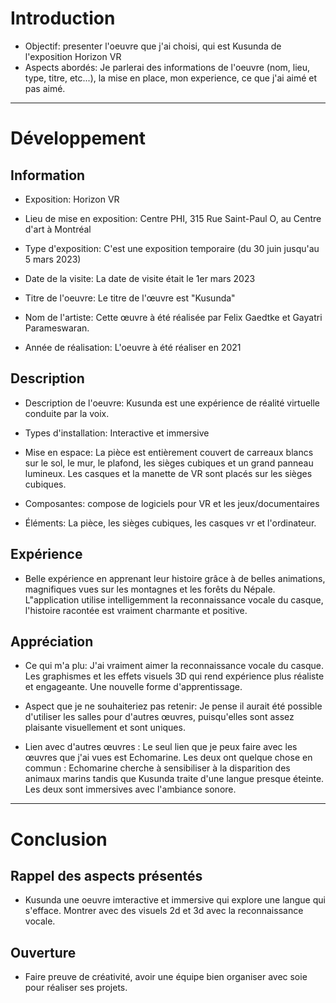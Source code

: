 # Introduction

- Objectif: presenter l'oeuvre que j'ai choisi, qui est Kusunda de l'exposition Horizon VR
- Aspects abordés: Je parlerai des informations de l'oeuvre (nom, lieu, type, titre, etc...), la mise en place, mon experience, ce que j'ai aimé et pas aimé.

_____________________________________________________________________________________________________________________________________________________________

# Développement

## Information

- Exposition: Horizon VR

- Lieu de mise en exposition: Centre PHI, 315 Rue Saint-Paul O, au Centre d'art à Montréal

- Type d'exposition: C'est une exposition temporaire (du 30 juin jusqu'au 5 mars 2023)

- Date de la visite: La date de visite était le 1er mars 2023

- Titre de l'oeuvre: Le titre de l'œuvre est "Kusunda"

- Nom de l'artiste: Cette œuvre à été réalisée par Felix Gaedtke et Gayatri Parameswaran.

- Année de réalisation: L'oeuvre à été réaliser en 2021

## Description

- Description de l'oeuvre: Kusunda est une expérience de réalité virtuelle conduite par la voix.

- Types d'installation: Interactive et immersive

- Mise en espace: La pièce est entièrement couvert de carreaux blancs sur le sol, le mur, le plafond, les sièges cubiques et un grand panneau lumineux. Les casques et la manette de VR sont placés sur les sièges cubiques.

- Composantes: compose de logiciels pour VR et les jeux/documentaires

- Éléments: La pièce, les sièges cubiques, les casques vr et l'ordinateur.

## Expérience

- Belle expérience en apprenant leur histoire grâce à de belles animations, magnifiques vues sur les montagnes et les forêts du Népale. L"application utilise intelligemment la reconnaissance vocale du casque, l'histoire racontée est vraiment charmante et positive.

## Appréciation

- Ce qui m'a plu: J'ai vraiment aimer la reconnaissance vocale du casque. Les graphismes et les effets visuels 3D qui rend expérience plus réaliste et engageante. Une nouvelle forme d'apprentissage.

- Aspect que je ne souhaiteriez pas retenir: Je pense il aurait été possible d'utiliser les salles pour d'autres œuvres, puisqu'elles sont assez plaisante visuellement et sont uniques.

- Lien avec d'autres œuvres : Le seul lien que je peux faire avec les œuvres que j'ai vues est Echomarine. Les deux ont quelque chose en commun : Echomarine cherche à sensibiliser à la disparition des animaux marins tandis que Kusunda traite d'une langue presque éteinte. Les deux sont immersives avec l'ambiance sonore.

_____________________________________________________________________________________________________________________________________________________________

# Conclusion

## Rappel des aspects présentés

- Kusunda une oeuvre imteractive et immersive qui explore une langue qui s'efface. Montrer avec des visuels 2d et 3d avec la reconnaissance vocale.

## Ouverture

- Faire preuve de créativité, avoir une équipe bien organiser avec soie pour réaliser ses projets.











